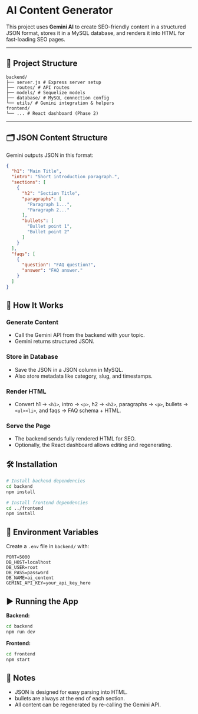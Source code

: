 # AI Content Generator

This project uses **Gemini AI** to create SEO-friendly content in a structured JSON format, stores it in a MySQL database, and renders it into HTML for fast-loading SEO pages.

---

## 📂 Project Structure
```
backend/
├── server.js # Express server setup
├── routes/ # API routes
├── models/ # Sequelize models
├── database/ # MySQL connection config
└── utils/ # Gemini integration & helpers
frontend/
└── ... # React dashboard (Phase 2)
```

---

## 🗂 JSON Content Structure

Gemini outputs JSON in this format:

```json
{
  "h1": "Main Title",
  "intro": "Short introduction paragraph.",
  "sections": [
    {
      "h2": "Section Title",
      "paragraphs": [
        "Paragraph 1...",
        "Paragraph 2..."
      ],
      "bullets": [
        "Bullet point 1",
        "Bullet point 2"
      ]
    }
  ],
  "faqs": [
    {
      "question": "FAQ question?",
      "answer": "FAQ answer."
    }
  ]
}
```

## 🚀 How It Works

### Generate Content
- Call the Gemini API from the backend with your topic.
- Gemini returns structured JSON.

### Store in Database
- Save the JSON in a JSON column in MySQL.
- Also store metadata like category, slug, and timestamps.

### Render HTML
- Convert h1 → `<h1>`, intro → `<p>`, h2 → `<h2>`, paragraphs → `<p>`, bullets → `<ul><li>`, and faqs → FAQ schema + HTML.

### Serve the Page
- The backend sends fully rendered HTML for SEO.
- Optionally, the React dashboard allows editing and regenerating.

## 🛠 Installation

```bash
# Install backend dependencies
cd backend
npm install

# Install frontend dependencies
cd ../frontend
npm install
```

## 🔑 Environment Variables

Create a `.env` file in `backend/` with:

```env
PORT=5000
DB_HOST=localhost
DB_USER=root
DB_PASS=password
DB_NAME=ai_content
GEMINI_API_KEY=your_api_key_here
```

## ▶️ Running the App

**Backend:**
```bash
cd backend
npm run dev
```

**Frontend:**
```bash
cd frontend
npm start
```

## 📌 Notes

- JSON is designed for easy parsing into HTML.
- bullets are always at the end of each section.
- All content can be regenerated by re-calling the Gemini API.
